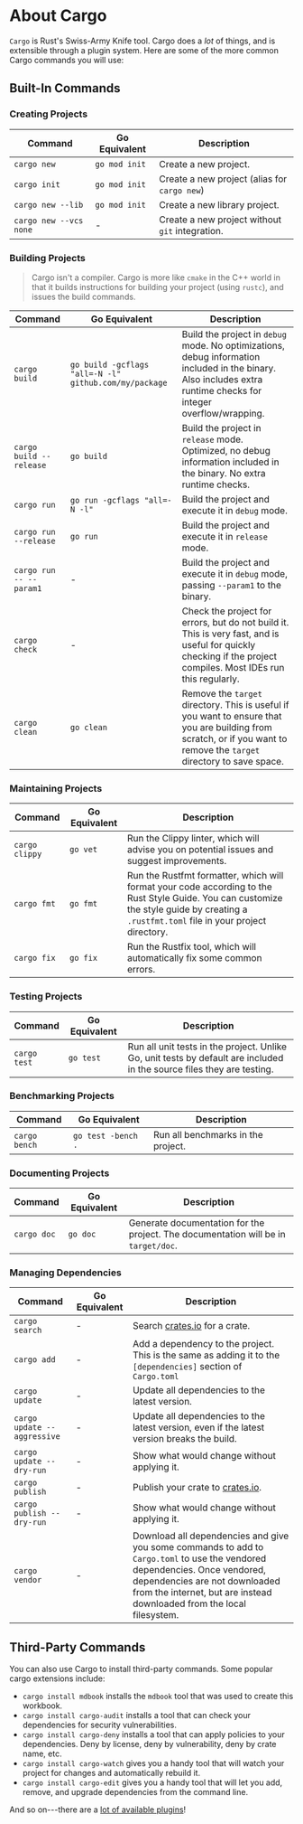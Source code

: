 # About Cargo

`Cargo` is Rust's Swiss-Army Knife tool. Cargo does a *lot* of things, and is extensible through a plugin system. Here are some of the more common Cargo commands you will use:

## Built-In Commands

### Creating Projects

Command | Go Equivalent | Description
--- | --- | ---
`cargo new` | `go mod init` | Create a new project.
`cargo init` | `go mod init` | Create a new project (alias for `cargo new`)
`cargo new --lib` | `go mod init` | Create a new library project.
`cargo new --vcs none` | - | Create a new project without `git` integration.

### Building Projects

> Cargo isn't a compiler. Cargo is more like `cmake` in the C++ world in that it builds instructions for building your project (using `rustc`), and issues the build commands.

Command | Go Equivalent | Description
--- | --- | ---
`cargo build` | `go build -gcflags "all=-N -l" github.com/my/package` | Build the project in `debug` mode. No optimizations, debug information included in the binary. Also includes extra runtime checks for integer overflow/wrapping.
`cargo build --release` | `go build` | Build the project in `release` mode. Optimized, no debug information included in the binary. No extra runtime checks.
`cargo run` | `go run -gcflags "all=-N -l"` | Build the project and execute it in `debug` mode.
`cargo run --release` | `go run` | Build the project and execute it in `release` mode.
`cargo run -- --param1` | - | Build the project and execute it in `debug` mode, passing `--param1` to the binary.
`cargo check` | - | Check the project for errors, but do not build it. This is very fast, and is useful for quickly checking if the project compiles. Most IDEs run this regularly.
`cargo clean` | `go clean` | Remove the `target` directory. This is useful if you want to ensure that you are building from scratch, or if you want to remove the `target` directory to save space.

### Maintaining Projects

Command | Go Equivalent | Description
--- | --- | ---
`cargo clippy` | `go vet` | Run the Clippy linter, which will advise you on potential issues and suggest improvements.
`cargo fmt` | `go fmt` | Run the Rustfmt formatter, which will format your code according to the Rust Style Guide. You can customize the style guide by creating a `.rustfmt.toml` file in your project directory.
`cargo fix` | `go fix` | Run the Rustfix tool, which will automatically fix some common errors.

### Testing Projects

Command | Go Equivalent | Description
--- | --- | ---
`cargo test` | `go test` | Run all unit tests in the project. Unlike Go, unit tests by default are included in the source files they are testing.

### Benchmarking Projects

Command | Go Equivalent | Description
--- | --- | ---
`cargo bench` | `go test -bench .` | Run all benchmarks in the project.

### Documenting Projects

Command | Go Equivalent | Description
--- | --- | ---
`cargo doc` | `go doc` | Generate documentation for the project. The documentation will be in `target/doc`.

### Managing Dependencies

Command | Go Equivalent | Description
--- | --- | ---
`cargo search` | - | Search [crates.io](https://crates.io) for a crate.
`cargo add` | - | Add a dependency to the project. This is the same as adding it to the `[dependencies]` section of `Cargo.toml`
`cargo update` | - | Update all dependencies to the latest version.
`cargo update --aggressive` | - | Update all dependencies to the latest version, even if the latest version breaks the build.
`cargo update --dry-run` | - | Show what would change without applying it.
`cargo publish` | - | Publish your crate to [crates.io](https://crates.io).
`cargo publish --dry-run` | - | Show what would change without applying it.
`cargo vendor` | - | Download all dependencies and give you some commands to add to `Cargo.toml` to use the vendored dependencies. Once vendored, dependencies are not downloaded from the internet, but are instead downloaded from the local filesystem.

## Third-Party Commands

You can also use Cargo to install third-party commands. Some popular cargo extensions include:

* `cargo install mdbook` installs the `mdbook` tool that was used to create this workbook.
* `cargo install cargo-audit` installs a tool that can check your dependencies for security vulnerabilities.
* `cargo install cargo-deny` installs a tool that can apply policies to your dependencies. Deny by license, deny by vulnerability, deny by crate name, etc.
* `cargo install cargo-watch` gives you a handy tool that will watch your project for changes and automatically rebuild it.
* `cargo install cargo-edit` gives you a handy tool that will let you add, remove, and upgrade dependencies from the command line.

And so on---there are a [lot of available plugins](https://crates.io/categories/development-tools::cargo-plugins)!
